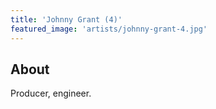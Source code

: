 ```yaml
---
title: 'Johnny Grant (4)'
featured_image: 'artists/johnny-grant-4.jpg'
---
```


## About

Producer, engineer.
